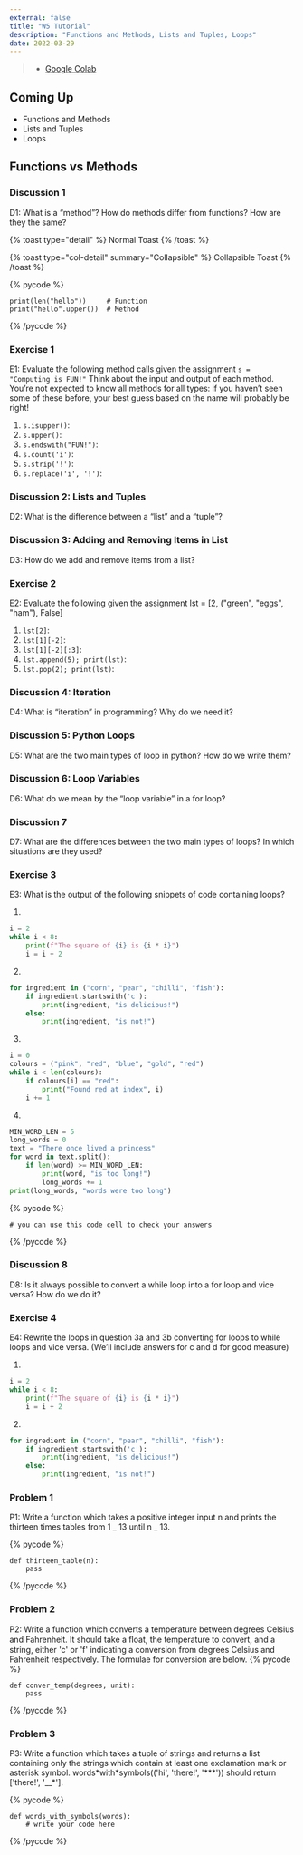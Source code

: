 ```yaml
---
external: false
title: "W5 Tutorial"
description: "Functions and Methods, Lists and Tuples, Loops"
date: 2022-03-29
---
```


> - [Google Colab](https://colab.research.google.com/drive/14UkPWCcxFWElB1yNRbJ2fgonOrJexYC3?usp=sharing)

## Coming Up

- Functions and Methods
- Lists and Tuples
- Loops


## Functions vs Methods
### Discussion 1

D1: What is a “method”? How do methods differ from functions? How are they the same?

{% toast type="detail" %}
Normal Toast
{% /toast %}

{% toast type="col-detail" summary="Collapsible" %}
Collapsible Toast
{% /toast %}

{% pycode %}

```
print(len("hello"))     # Function
print("hello".upper())  # Method
```

{% /pycode %}

### Exercise 1

E1: Evaluate the following method calls given the assignment `s = "Computing is FUN!"` Think about the input and output of each method. You’re not expected to know all methods for all types: if you haven’t seen some of these before, your best guess based on the name will probably be right!

1. `s.isupper()`:
2. `s.upper()`:
3. `s.endswith("FUN!")`:
4. `s.count('i')`:
5. `s.strip('!')`:
6. `s.replace('i', '!')`:

### Discussion 2: Lists and Tuples

D2: What is the difference between a “list” and a “tuple”?

### Discussion 3: Adding and Removing Items in List

D3: How do we add and remove items from a list?

### Exercise 2

E2: Evaluate the following given the assignment lst = [2, ("green", "eggs", "ham"), False]

1. `lst[2]`:
2. `lst[1][-2]`:
3. `lst[1][-2][:3]`:
4. `lst.append(5); print(lst)`:
5. `lst.pop(2); print(lst)`:

### Discussion 4: Iteration

D4: What is “iteration” in programming? Why do we need it?

### Discussion 5: Python Loops

D5: What are the two main types of loop in python? How do we write them?

### Discussion 6: Loop Variables

D6: What do we mean by the “loop variable” in a for loop?

### Discussion 7

D7: What are the differences between the two main types of loops? In which situations are they used?

### Exercise 3

E3: What is the output of the following snippets of code containing loops?

1.

```python
i = 2
while i < 8:
    print(f"The square of {i} is {i * i}")
    i = i + 2
```

2.

```python
for ingredient in ("corn", "pear", "chilli", "fish"):
    if ingredient.startswith('c'):
        print(ingredient, "is delicious!")
    else:
        print(ingredient, "is not!")
```

3.

```python
i = 0
colours = ("pink", "red", "blue", "gold", "red")
while i < len(colours):
    if colours[i] == "red":
        print("Found red at index", i)
    i += 1
```

4.

```python
MIN_WORD_LEN = 5
long_words = 0
text = "There once lived a princess"
for word in text.split():
    if len(word) >= MIN_WORD_LEN:
        print(word, "is too long!")
        long_words += 1
print(long_words, "words were too long")
```

{% pycode %}

```
# you can use this code cell to check your answers
```

{% /pycode %}

### Discussion 8

D8: Is it always possible to convert a while loop into a for loop and vice versa? How do we do it?

### Exercise 4

E4: Rewrite the loops in question 3a and 3b converting for loops to while loops and vice versa. (We’ll include answers for c and d for good measure)

1.

```python
i = 2
while i < 8:
    print(f"The square of {i} is {i * i}")
    i = i + 2
```

2.

```python
for ingredient in ("corn", "pear", "chilli", "fish"):
    if ingredient.startswith('c'):
        print(ingredient, "is delicious!")
    else:
        print(ingredient, "is not!")
```

### Problem 1

P1: Write a function which takes a positive integer input n and prints the thirteen times tables from 1 _ 13 until n _ 13.

{% pycode %}

```
def thirteen_table(n):
    pass
```

{% /pycode %}

### Problem 2

P2: Write a function which converts a temperature between degrees Celsius and Fahrenheit. It should take a ﬂoat, the temperature to convert, and a string, either 'c' or 'f' indicating a conversion from degrees Celsius and Fahrenheit respectively. The formulae for conversion are below.
{% pycode %}

```
def conver_temp(degrees, unit):
    pass
```

{% /pycode %}

### Problem 3

P3: Write a function which takes a tuple of strings and returns a list containing only the strings which contain at least one exclamation mark or asterisk symbol. words\*with\*symbols(('hi', 'there!', '\*\*\*')) should return ['there!', '_\_\*'].

{% pycode %}

```
def words_with_symbols(words):
    # write your code here
```

{% /pycode %}
